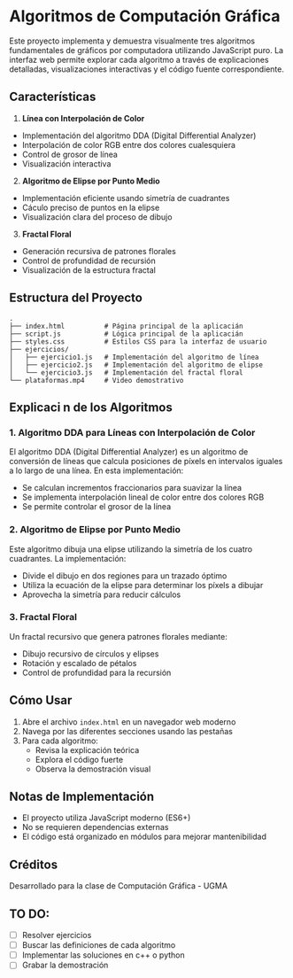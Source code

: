 # Algoritmos de Computación Gráfica

Este proyecto implementa y demuestra visualmente tres algoritmos fundamentales de gráficos por computadora utilizando JavaScript puro. La interfaz web permite explorar cada algoritmo a través de explicaciones detalladas, visualizaciones interactivas y el código fuente correspondiente.

## Características

1. **Línea con Interpolación de Color**

- Implementación del algoritmo DDA (Digital Differential Analyzer)
- Interpolación de color RGB entre dos colores cualesquiera
- Control de grosor de línea
- Visualización interactiva

2. **Algoritmo de Elipse por Punto Medio**

- Implementación eficiente usando simetría de cuadrantes
- Cáculo preciso de puntos en la elipse
- Visualización clara del proceso de dibujo

3. **Fractal Floral**

- Generación recursiva de patrones florales
- Control de profundidad de recursión
- Visualización de la estructura fractal

## Estructura del Proyecto

```
.
├── index.html          # Página principal de la aplicacián
├── script.js           # Lógica principal de la aplicacián
├── styles.css          # Estilos CSS para la interfaz de usuario
├── ejercicios/
│   ├── ejercicio1.js   # Implementación del algoritmo de línea
│   ├── ejercicio2.js   # Implementación del algoritmo de elipse
│   └── ejercicio3.js   # Implementación del fractal floral
└── plataformas.mp4     # Video demostrativo
```

## Explicaci n de los Algoritmos

### 1. Algoritmo DDA para Líneas con Interpolación de Color

El algoritmo DDA (Digital Differential Analyzer) es un algoritmo de conversión de líneas que calcula posiciones de píxels en intervalos iguales a lo largo de una línea. En esta implementación:

- Se calculan incrementos fraccionarios para suavizar la línea
- Se implementa interpolación lineal de color entre dos colores RGB
- Se permite controlar el grosor de la línea

### 2. Algoritmo de Elipse por Punto Medio

Este algoritmo dibuja una elipse utilizando la simetría de los cuatro cuadrantes. La implementación:

- Divide el dibujo en dos regiones para un trazado óptimo
- Utiliza la ecuación de la elipse para determinar los píxels a dibujar
- Aprovecha la simetría para reducir cálculos

### 3. Fractal Floral

Un fractal recursivo que genera patrones florales mediante:

- Dibujo recursivo de círculos y elipses
- Rotación y escalado de pétalos
- Control de profundidad para la recursión

## Cómo Usar

1. Abre el archivo `index.html` en un navegador web moderno
2. Navega por las diferentes secciones usando las pestañas
3. Para cada algoritmo:
   - Revisa la explicación teórica
   - Explora el código fuerte
   - Observa la demostración visual

## Notas de Implementación

- El proyecto utiliza JavaScript moderno (ES6+)
- No se requieren dependencias externas
- El código está  organizado en módulos para mejorar mantenibilidad

## Créditos

Desarrollado para la clase de Computación Gráfica - UGMA

## TO DO:

* [ ] Resolver ejercicios
* [ ] Buscar las definiciones de cada algoritmo
* [ ] Implementar las soluciones en c++ o python
* [ ] Grabar la demostración
